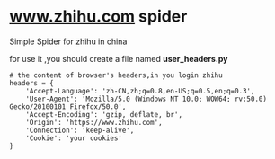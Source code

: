 # www.zhihu.com spider

Simple Spider for zhihu in china

for use it ,you should create a file named **user_headers.py**

    # the content of browser's headers,in you login zhihu
    headers = {
        'Accept-Language': 'zh-CN,zh;q=0.8,en-US;q=0.5,en;q=0.3',
        'User-Agent': 'Mozilla/5.0 (Windows NT 10.0; WOW64; rv:50.0) Gecko/20100101 Firefox/50.0',
        'Accept-Encoding': 'gzip, deflate, br',
        'Origin': 'https://www.zhihu.com',
        'Connection': 'keep-alive',
        'Cookie': 'your cookies'
    }